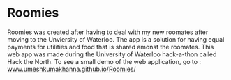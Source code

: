 Roomies
=======
Roomies was created after having to deal with my new roomates after moving to the Unviersity of Waterloo. The app is a solution for having equal payments for utilities and food that is shared amonst the roomates. This web app was made during the University of Waterloo hack-a-thon called Hack the North. To see a small demo of the web application, go to : www.umeshkumakhanna.github.io/Roomies/
